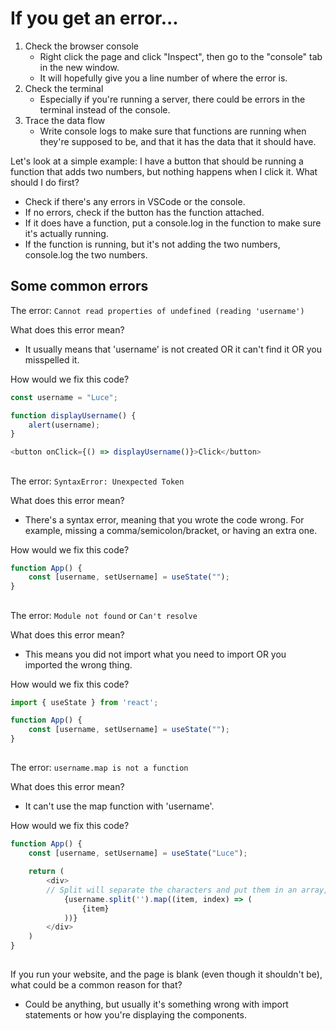 # If you get an error...

1. Check the browser console
    - Right click the page and click "Inspect", then go to the "console" tab in the new window.
    - It will hopefully give you a line number of where the error is.
2. Check the terminal
    - Especially if you're running a server, there could be errors in the terminal instead of the console.
3. Trace the data flow
    - Write console logs to make sure that functions are running when they're supposed to be, and that it has the data that it should have.

Let's look at a simple example: I have a button that should be running a function that adds two numbers, but nothing happens when I click it. What should I do first?

- Check if there's any errors in VSCode or the console.
- If no errors, check if the button has the function attached.
- If it does have a function, put a console.log in the function to make sure it's actually running.
- If the function is running, but it's not adding the two numbers, console.log the two numbers.

## Some common errors

The error:
`Cannot read properties of undefined (reading 'username')`

What does this error mean?

- It usually means that 'username' is not created OR it can't find it OR you misspelled it.

How would we fix this code?

```js
const username = "Luce";

function displayUsername() {
    alert(username);
}

<button onClick={() => displayUsername()}>Click</button>
```

##

The error:
`SyntaxError: Unexpected Token`

What does this error mean?

- There's a syntax error, meaning that you wrote the code wrong. For example, missing a comma/semicolon/bracket, or having an extra one.

How would we fix this code?

```js
function App() {
    const [username, setUsername] = useState("");
}
```

##

The error:
`Module not found` or `Can't resolve`

What does this error mean?

- This means you did not import what you need to import OR you imported the wrong thing.

How would we fix this code?

```js
import { useState } from 'react';

function App() {
    const [username, setUsername] = useState("");
}
```

##

The error:
`username.map is not a function`

What does this error mean?

- It can't use the map function with 'username'.

How would we fix this code?

```js
function App() {
    const [username, setUsername] = useState("Luce");

    return (
        <div>
        // Split will separate the characters and put them in an array, which it can now map through
            {username.split('').map((item, index) => (
                {item}
            ))}
        </div>
    )
}
```

##

If you run your website, and the page is blank (even though it shouldn't be), what could be a common reason for that?

- Could be anything, but usually it's something wrong with import statements or how you're displaying the components.